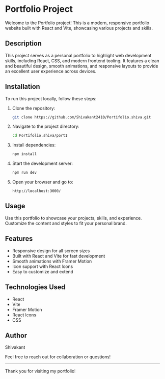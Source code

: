 # Portfolio Project

Welcome to the Portfolio project! This is a modern, responsive portfolio website built with React and Vite, showcasing various projects and skills.

## Description

This project serves as a personal portfolio to highlight web development skills, including React, CSS, and modern frontend tooling. It features a clean and beautiful design, smooth animations, and responsive layouts to provide an excellent user experience across devices.

## Installation

To run this project locally, follow these steps:

1. Clone the repository:
   ```bash
   git clone https://github.com/Shivakant2410/Portifolio.shiva.git
   ```
2. Navigate to the project directory:
   ```bash
   cd Portifolio.shiva/port1
   ```
3. Install dependencies:
   ```bash
   npm install
   ```
4. Start the development server:
   ```bash
   npm run dev
   ```
5. Open your browser and go to:
   ```
   http://localhost:3000/
   ```

## Usage

Use this portfolio to showcase your projects, skills, and experience. Customize the content and styles to fit your personal brand.

## Features

- Responsive design for all screen sizes
- Built with React and Vite for fast development
- Smooth animations with Framer Motion
- Icon support with React Icons
- Easy to customize and extend

## Technologies Used

- React
- Vite
- Framer Motion
- React Icons
- CSS

## Author

Shivakant

Feel free to reach out for collaboration or questions!

---
Thank you for visiting my portfolio!
